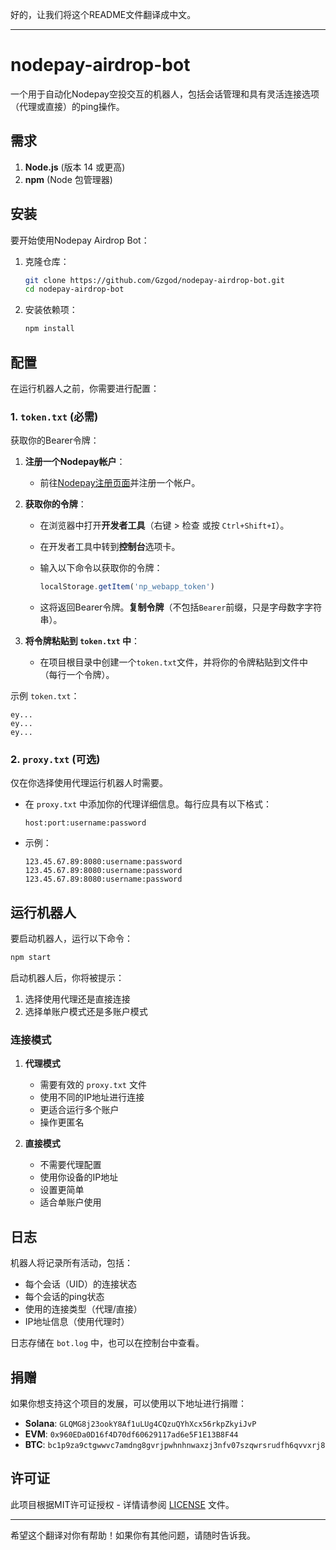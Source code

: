 好的，让我们将这个README文件翻译成中文。

---

# nodepay-airdrop-bot

一个用于自动化Nodepay空投交互的机器人，包括会话管理和具有灵活连接选项（代理或直接）的ping操作。

## 需求

1. **Node.js** (版本 14 或更高)
2. **npm** (Node 包管理器)

## 安装

要开始使用Nodepay Airdrop Bot：

1. 克隆仓库：

    ```bash
    git clone https://github.com/Gzgod/nodepay-airdrop-bot.git
    cd nodepay-airdrop-bot
    ```

2. 安装依赖项：

    ```bash
    npm install
    ```

## 配置

在运行机器人之前，你需要进行配置：

### 1. `token.txt` (必需)

获取你的Bearer令牌：

1. **注册一个Nodepay帐户**：
   - 前往[Nodepay注册页面](https://app.nodepay.ai/register?ref=3WZFKKi0Hbvi1sd)并注册一个帐户。

2. **获取你的令牌**：
   - 在浏览器中打开**开发者工具**（右键 > 检查 或按 `Ctrl+Shift+I`）。
   - 在开发者工具中转到**控制台**选项卡。
   - 输入以下命令以获取你的令牌：

     ```javascript
     localStorage.getItem('np_webapp_token')
     ```

   - 这将返回Bearer令牌。**复制令牌**（不包括`Bearer`前缀，只是字母数字字符串）。

3. **将令牌粘贴到 `token.txt` 中**：
   - 在项目根目录中创建一个`token.txt`文件，并将你的令牌粘贴到文件中（每行一个令牌）。

示例 `token.txt`：

```text
ey...
ey...
ey...
```

### 2. `proxy.txt` (可选)

仅在你选择使用代理运行机器人时需要。

- 在 `proxy.txt` 中添加你的代理详细信息。每行应具有以下格式：

  ```text
  host:port:username:password
  ```

- 示例：

  ```text
  123.45.67.89:8080:username:password
  123.45.67.89:8080:username:password
  123.45.67.89:8080:username:password
  ```

## 运行机器人

要启动机器人，运行以下命令：

```bash
npm start
```

启动机器人后，你将被提示：

1. 选择使用代理还是直接连接
2. 选择单账户模式还是多账户模式

### 连接模式

1. **代理模式**
   - 需要有效的 `proxy.txt` 文件
   - 使用不同的IP地址进行连接
   - 更适合运行多个账户
   - 操作更匿名

2. **直接模式**
   - 不需要代理配置
   - 使用你设备的IP地址
   - 设置更简单
   - 适合单账户使用

## 日志

机器人将记录所有活动，包括：

- 每个会话（UID）的连接状态
- 每个会话的ping状态
- 使用的连接类型（代理/直接）
- IP地址信息（使用代理时）

日志存储在 `bot.log` 中，也可以在控制台中查看。

## 捐赠

如果你想支持这个项目的发展，可以使用以下地址进行捐赠：

- **Solana**: `GLQMG8j23ookY8Af1uLUg4CQzuQYhXcx56rkpZkyiJvP`
- **EVM**: `0x960EDa0D16f4D70df60629117ad6e5F1E13B8F44`
- **BTC**: `bc1p9za9ctgwwvc7amdng8gvrjpwhnhnwaxzj3nfv07szqwrsrudfh6qvvxrj8`

## 许可证

此项目根据MIT许可证授权 - 详情请参阅 [LICENSE](LICENSE) 文件。

---

希望这个翻译对你有帮助！如果你有其他问题，请随时告诉我。
